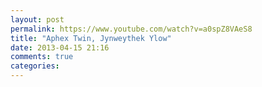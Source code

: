 ```yaml
---
layout: post
permalink: https://www.youtube.com/watch?v=a0spZ8VAeS8
title: "Aphex Twin, Jynweythek Ylow"
date: 2013-04-15 21:16
comments: true
categories: 
---
```

